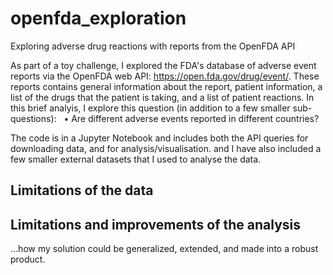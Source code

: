 # openfda_exploration
Exploring adverse drug reactions with reports from the OpenFDA API

As part of a toy challenge, I explored the FDA's database of adverse event reports via the OpenFDA web API: https://open.fda.gov/drug/event/. These reports contains general information about the report, patient information, a list of the drugs that the patient is taking, and a list of patient reactions. In this brief analyis, I explore this question (in addition to a few smaller sub-questions):
 
•	Are different adverse events reported in different countries? 

The code is in a Jupyter Notebook and includes both the API queries for downloading data, and for analysis/visualisation. and I have also included a few smaller external datasets that I used to analyse the data. 


Limitations of the data
---------

Limitations and improvements of the analysis
-

...how my solution could be generalized, extended, and made into a robust product. 

